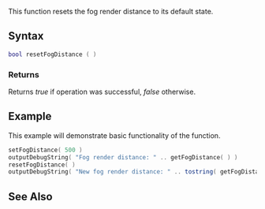 This function resets the fog render distance to its default state.

Syntax
------

``` lua
bool resetFogDistance ( )
```

### Returns

Returns *true* if operation was successful, *false* otherwise.

Example
-------

This example will demonstrate basic functionality of the function.

``` lua
setFogDistance( 500 )
outputDebugString( "Fog render distance: " .. getFogDistance( ) )
resetFogDistance( )
outputDebugString( "New fog render distance: " .. tostring( getFogDistance( ) ) )
```

See Also
--------

